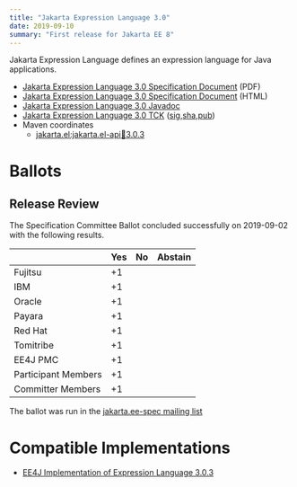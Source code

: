 ```yaml
---
title: "Jakarta Expression Language 3.0"
date: 2019-09-10
summary: "First release for Jakarta EE 8"
---
```

Jakarta Expression Language defines an expression language for Java applications.

* [Jakarta Expression Language 3.0 Specification Document](./expression-language-spec-3.0.pdf) (PDF)
* [Jakarta Expression Language 3.0 Specification Document](./expression-language-spec-3.0.html) (HTML)
* [Jakarta Expression Language 3.0 Javadoc](./apidocs)
* [Jakarta Expression Language 3.0 TCK](https://download.eclipse.org/jakartaee/expression-language/3.0/jakarta-expression-language-tck-3.0.0.zip) ([sig](https://download.eclipse.org/jakartaee/expression-language/3.0/jakarta-expression-language-tck-3.0.0.zip.sig),[sha](https://download.eclipse.org/jakartaee/expression-language/3.0/jakarta-expression-language-tck-3.0.0.zip.sha256),[pub](https://jakarta.ee/specifications/jakartaee-spec-committee.pub))
* Maven coordinates
  * [jakarta.el:jakarta.el-api:jar:3.0.3](https://search.maven.org/artifact/jakarta.el/jakarta.el-api/3.0.3/jar)

# Ballots

## Release Review

The Specification Committee Ballot concluded successfully on 2019-09-02 with the following results.


|                       |  Yes    | No      | Abstain  |
|-----------------------|---------|---------|----------|
|Fujitsu                |   +1    |         |          |
|IBM                    |   +1    |         |          |
|Oracle                 |   +1    |         |          |
|Payara                 |   +1    |         |          |
|Red Hat                |   +1    |         |          |
|Tomitribe              |   +1    |         |          |
|EE4J PMC               |   +1    |         |          |
|Participant Members    |   +1    |         |          |
|Committer Members      |   +1    |         |          |

The ballot was run in the [jakarta.ee-spec mailing list](https://www.eclipse.org/lists/jakarta.ee-spec/msg00501.html)



# Compatible Implementations

* [EE4J Implementation of Expression Language 3.0.3](https://eclipse-ee4j.github.io/el-ri)

